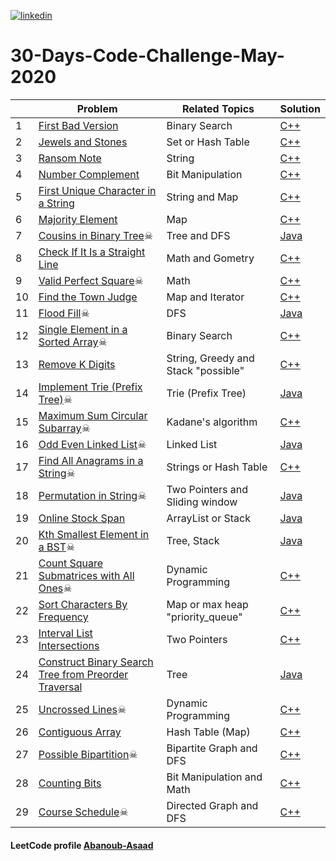 <a href="https://www.linkedin.com/in/abanoub-asaad-6a4a14176/"><img src="https://www.dennyzhang.com/wp-content/uploads/sns/linkedin.png" alt="linkedin" /></a>

# 30-Days-Code-Challenge-May-2020


| | Problem             | Related Topics  | Solution |
| - | ------------------- | --------------- | -------- |
|1| [First Bad Version](https://leetcode.com/explore/challenge/card/may-leetcoding-challenge/534/week-1-may-1st-may-7th/3316/)| Binary Search | [C++](https://github.com/Abanoub-Asaad/LeetCode/blob/master/30-Days-Code-Challenge-May-2020/Week1/1.%20First%20Bad%20Version.cpp) |
|2| [Jewels and Stones](https://leetcode.com/explore/challenge/card/may-leetcoding-challenge/534/week-1-may-1st-may-7th/3317/)| Set or Hash Table | [C++](https://github.com/Abanoub-Asaad/LeetCode/blob/master/30-Days-Code-Challenge-May-2020/Week1/2.%20Jewels%20and%20Stones.cpp) |
|3| [Ransom Note](https://leetcode.com/explore/challenge/card/may-leetcoding-challenge/534/week-1-may-1st-may-7th/3318/)| String | [C++](https://github.com/Abanoub-Asaad/LeetCode/blob/master/30-Days-Code-Challenge-May-2020/Week1/3.%20Ransom%20Note.cpp) |
|4| [Number Complement](https://leetcode.com/explore/challenge/card/may-leetcoding-challenge/534/week-1-may-1st-may-7th/3319/)| Bit Manipulation | [C++](https://github.com/Abanoub-Asaad/LeetCode/blob/master/30-Days-Code-Challenge-May-2020/Week1/4.%20Number%20Complement.cpp) |
|5| [First Unique Character in a String](https://leetcode.com/explore/challenge/card/may-leetcoding-challenge/534/week-1-may-1st-may-7th/3320/)| String and Map| [C++](https://github.com/Abanoub-Asaad/LeetCode/blob/master/30-Days-Code-Challenge-May-2020/Week1/5.%20First%20Unique%20Character%20in%20a%20String.cpp)|
|6| [Majority Element](https://leetcode.com/explore/challenge/card/may-leetcoding-challenge/534/week-1-may-1st-may-7th/3321/)| Map| [C++](https://github.com/Abanoub-Asaad/LeetCode/blob/master/30-Days-Code-Challenge-May-2020/Week1/6.%20Majority%20Element.cpp)|
|7| [Cousins in Binary Tree](https://leetcode.com/explore/challenge/card/may-leetcoding-challenge/534/week-1-may-1st-may-7th/3322/)☠| Tree and DFS| [Java](https://github.com/Abanoub-Asaad/LeetCode/blob/master/30-Days-Code-Challenge-May-2020/Week1/7.%20Cousins%20in%20Binary%20Tree.java)|
|8| [Check If It Is a Straight Line](https://leetcode.com/explore/challenge/card/may-leetcoding-challenge/535/week-2-may-8th-may-14th/3323/)| Math and Gometry| [C++](https://github.com/Abanoub-Asaad/LeetCode/blob/master/30-Days-Code-Challenge-May-2020/Week2/1.%20Check%20If%20It%20Is%20a%20Straight%20Line.cpp)|
|9| [Valid Perfect Square](https://leetcode.com/explore/challenge/card/may-leetcoding-challenge/535/week-2-may-8th-may-14th/3324/)☠| Math| [C++](https://github.com/Abanoub-Asaad/LeetCode/blob/master/30-Days-Code-Challenge-May-2020/Week2/2.%20Valid%20Perfect%20Square.cpp)|
|10| [Find the Town Judge](https://leetcode.com/explore/challenge/card/may-leetcoding-challenge/535/week-2-may-8th-may-14th/3325/)| Map and Iterator| [C++](https://github.com/Abanoub-Asaad/LeetCode/blob/master/30-Days-Code-Challenge-May-2020/Week2/3.%20Find%20the%20Town%20Judge.cpp)|
|11| [Flood Fill](https://leetcode.com/explore/challenge/card/may-leetcoding-challenge/535/week-2-may-8th-may-14th/3326/)☠| DFS| [Java](https://github.com/Abanoub-Asaad/LeetCode/blob/master/30-Days-Code-Challenge-May-2020/Week2/4.%20Flood%20Fill.java)|
|12| [Single Element in a Sorted Array](https://leetcode.com/explore/challenge/card/may-leetcoding-challenge/535/week-2-may-8th-may-14th/3327/)☠| Binary Search| [C++](https://github.com/Abanoub-Asaad/LeetCode/blob/master/30-Days-Code-Challenge-May-2020/Week2/5.%20Single%20Element%20in%20a%20Sorted%20Array.cpp)|
|13| [Remove K Digits](https://leetcode.com/explore/challenge/card/may-leetcoding-challenge/535/week-2-may-8th-may-14th/3328/)| String, Greedy and Stack "possible"| [C++](https://github.com/Abanoub-Asaad/LeetCode/blob/master/30-Days-Code-Challenge-May-2020/Week2/6.%20Remove%20K%20Digits.cpp)|
|14| [Implement Trie (Prefix Tree)](https://leetcode.com/explore/challenge/card/may-leetcoding-challenge/535/week-2-may-8th-may-14th/3329/)☠| Trie (Prefix Tree)| [Java](https://github.com/Abanoub-Asaad/LeetCode/blob/master/30-Days-Code-Challenge-May-2020/Week2/7.%20Implement%20Trie%20(Prefix%20Tree).java)|
|15| [Maximum Sum Circular Subarray](https://leetcode.com/explore/challenge/card/may-leetcoding-challenge/536/week-3-may-15th-may-21st/3330/)☠| Kadane's algorithm| [C++](https://github.com/Abanoub-Asaad/LeetCode/blob/master/30-Days-Code-Challenge-May-2020/Week3/1.%20Maximum%20Sum%20Circular%20Subarray.cpp)|
|16| [Odd Even Linked List](https://leetcode.com/explore/challenge/card/may-leetcoding-challenge/536/week-3-may-15th-may-21st/3331/)☠| Linked List| [Java](https://github.com/Abanoub-Asaad/LeetCode/blob/master/30-Days-Code-Challenge-May-2020/Week3/2.%20Odd%20Even%20Linked%20List.java)|
|17| [Find All Anagrams in a String](https://leetcode.com/explore/challenge/card/may-leetcoding-challenge/536/week-3-may-15th-may-21st/3332/)☠| Strings or Hash Table| [C++](https://github.com/Abanoub-Asaad/LeetCode/blob/master/30-Days-Code-Challenge-May-2020/Week3/3.%20Find%20All%20Anagrams%20in%20a%20String.cpp)|
|18| [Permutation in String](https://leetcode.com/explore/challenge/card/may-leetcoding-challenge/536/week-3-may-15th-may-21st/3333/)☠| Two Pointers and Sliding window| [Java](https://github.com/Abanoub-Asaad/LeetCode/blob/master/30-Days-Code-Challenge-May-2020/Week3/4.%20Permutation%20in%20String.java)|
|19| [Online Stock Span](https://leetcode.com/explore/challenge/card/may-leetcoding-challenge/536/week-3-may-15th-may-21st/3334/)| ArrayList or Stack| [Java](https://github.com/Abanoub-Asaad/LeetCode/blob/master/30-Days-Code-Challenge-May-2020/Week3/5.%20Online%20Stock%20Span.java)|
|20| [Kth Smallest Element in a BST](https://leetcode.com/explore/challenge/card/may-leetcoding-challenge/536/week-3-may-15th-may-21st/3335/)☠| Tree, Stack| [Java](https://github.com/Abanoub-Asaad/LeetCode/blob/master/30-Days-Code-Challenge-May-2020/Week3/6.%20Kth%20Smallest%20Element%20in%20a%20BST.java)|
|21| [Count Square Submatrices with All Ones](https://leetcode.com/explore/challenge/card/may-leetcoding-challenge/536/week-3-may-15th-may-21st/3336/)☠|Dynamic Programming| [C++](https://github.com/Abanoub-Asaad/LeetCode/blob/master/30-Days-Code-Challenge-May-2020/Week3/7.%20Count%20Square%20Submatrices%20with%20All%20Ones.cpp)|
|22| [Sort Characters By Frequency](https://leetcode.com/explore/challenge/card/may-leetcoding-challenge/537/week-4-may-22nd-may-28th/3337/)|Map or max heap "priority_queue"|[C++](https://github.com/Abanoub-Asaad/LeetCode/blob/master/30-Days-Code-Challenge-May-2020/Week4/1.%20Sort%20Characters%20By%20Frequency.cpp)
|23| [Interval List Intersections](https://leetcode.com/explore/challenge/card/may-leetcoding-challenge/537/week-4-may-22nd-may-28th/3338/)|Two Pointers|[C++](https://github.com/Abanoub-Asaad/LeetCode/blob/master/30-Days-Code-Challenge-May-2020/Week4/2.%20Interval%20List%20Intersections.cpp)
|24| [Construct Binary Search Tree from Preorder Traversal](https://leetcode.com/explore/challenge/card/may-leetcoding-challenge/537/week-4-may-22nd-may-28th/3339/)|Tree|[Java](https://github.com/Abanoub-Asaad/LeetCode/blob/master/30-Days-Code-Challenge-May-2020/Week4/3.%20Construct%20Binary%20Search%20Tree%20from%20Preorder%20Traversal.java)
|25| [Uncrossed Lines](https://leetcode.com/explore/challenge/card/may-leetcoding-challenge/537/week-4-may-22nd-may-28th/3340/)☠|Dynamic Programming|[C++](https://github.com/Abanoub-Asaad/LeetCode/blob/master/30-Days-Code-Challenge-May-2020/Week4/4.%20Uncrossed%20Lines.cpp)
|26| [Contiguous Array](https://leetcode.com/explore/challenge/card/may-leetcoding-challenge/537/week-4-may-22nd-may-28th/3341/)|Hash Table (Map)|[C++](https://github.com/Abanoub-Asaad/LeetCode/blob/master/30-Days-Code-Challenge-May-2020/Week4/5.%20Contiguous%20Array.cpp)
|27| [Possible Bipartition](https://leetcode.com/explore/challenge/card/may-leetcoding-challenge/537/week-4-may-22nd-may-28th/3342/)☠|Bipartite Graph and DFS|[C++](https://github.com/Abanoub-Asaad/LeetCode/blob/master/30-Days-Code-Challenge-May-2020/Week4/6.%20Possible%20Bipartition.cpp)
|28| [Counting Bits](https://leetcode.com/explore/challenge/card/may-leetcoding-challenge/537/week-4-may-22nd-may-28th/3343/)|Bit Manipulation and Math|[C++](https://github.com/Abanoub-Asaad/LeetCode/blob/master/30-Days-Code-Challenge-May-2020/Week4/7.%20Counting%20Bits.cpp)
|29| [Course Schedule](https://leetcode.com/explore/challenge/card/may-leetcoding-challenge/538/week-5-may-29th-may-31st/3344/)☠|Directed Graph and DFS|[C++](https://github.com/Abanoub-Asaad/LeetCode/blob/master/30-Days-Code-Challenge-May-2020/Week5/Course%20Schedule.cpp)
#### LeetCode profile [Abanoub-Asaad](https://leetcode.com/abanoub-asaad/)
